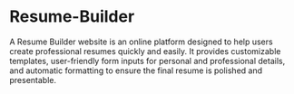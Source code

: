 # Resume-Builder
A Resume Builder website is an online platform designed to help users create professional resumes quickly and easily. It provides customizable templates, user-friendly form inputs for personal and professional details, and automatic formatting to ensure the final resume is polished and presentable.
